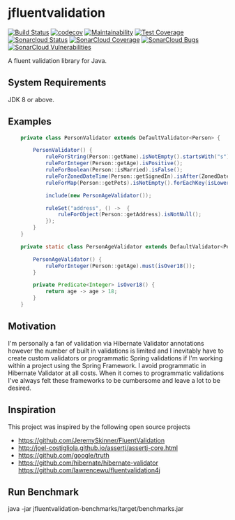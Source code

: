 # jfluentvalidation

[![Build Status](https://travis-ci.org/seancarroll/jfluentvalidation.svg?branch=master)](https://travis-ci.org/seancarroll/jfluentvalidation)
[![codecov](https://codecov.io/gh/seancarroll/jfluentvalidation/branch/master/graph/badge.svg)](https://codecov.io/gh/seancarroll/jfluentvalidation)
[![Maintainability](https://api.codeclimate.com/v1/badges/7120177d6f1e69203073/maintainability)](https://codeclimate.com/github/seancarroll/jfluentvalidation/maintainability)
[![Test Coverage](https://api.codeclimate.com/v1/badges/7120177d6f1e69203073/test_coverage)](https://codeclimate.com/github/seancarroll/jfluentvalidation/test_coverage)
[![Sonarcloud Status](https://sonarcloud.io/api/project_badges/measure?project=seancarroll_jfluentvalidation&metric=alert_status)](https://sonarcloud.io/dashboard?id=seancarroll_jfluentvalidation) 
[![SonarCloud Coverage](https://sonarcloud.io/api/project_badges/measure?project=seancarroll_jfluentvalidation&metric=coverage)](https://sonarcloud.io/component_measures/metric/coverage/list?id=seancarroll_jfluentvalidation)
[![SonarCloud Bugs](https://sonarcloud.io/api/project_badges/measure?project=seancarroll_jfluentvalidation&metric=bugs)](https://sonarcloud.io/component_measures/metric/reliability_rating/list?id=seancarroll_jfluentvalidation)
[![SonarCloud Vulnerabilities](https://sonarcloud.io/api/project_badges/measure?project=seancarroll_jfluentvalidation&metric=vulnerabilities)](https://sonarcloud.io/component_measures/metric/security_rating/list?id=seancarroll_jfluentvalidation)

A fluent validation library for Java.

## System Requirements
JDK 8 or above.

## Examples

```java
    private class PersonValidator extends DefaultValidator<Person> {

        PersonValidator() {
            ruleForString(Person::getName).isNotEmpty().startsWith("s").length(0, 4);
            ruleForInteger(Person::getAge).isPositive();
            ruleForBoolean(Person::isMarried).isFalse();
            ruleForZonedDateTime(Person::getSignedIn).isAfter(ZonedDateTime.now().minusDays(1));
            ruleForMap(Person::getPets).isNotEmpty().forEachKey(isLowerCase()).forEachValue(length(0, 5));

            include(new PersonAgeValidator());

            ruleSet("address", () ->  {
                ruleForObject(Person::getAddress).isNotNull();
            });
        }
    }

    private static class PersonAgeValidator extends DefaultValidator<Person> {

        PersonAgeValidator() {
            ruleForInteger(Person::getAge).must(isOver18());
        }

        private Predicate<Integer> isOver18() {
            return age -> age > 18;
        }
    }
```

## Motivation

I'm personally a fan of validation via Hibernate Validator annotations however the number of built in validations is 
limited and I inevitably have to create custom validators or programmatic Spring validations if I'm working within a 
project using the Spring Framework. I avoid programmatic in Hibernate Validator at all costs.
When it comes to programmatic validations I've always felt these frameworks to be cumbersome and leave a lot to be desired. 

## Inspiration

This project was inspired by the following open source projects 

* https://github.com/JeremySkinner/FluentValidation
* http://joel-costigliola.github.io/assertj/assertj-core.html
* https://github.com/google/truth
* https://github.com/hibernate/hibernate-validator
https://github.com/lawrencewu/fluentvalidation4j

## Run Benchmark

java -jar jfluentvalidation-benchmarks/target/benchmarks.jar
